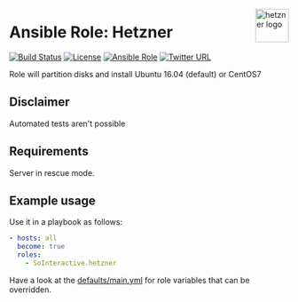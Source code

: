 <p><img src="https://upload.wikimedia.org/wikipedia/commons/thumb/0/0c/Logo_Hetzner.svg/2000px-Logo_Hetzner.svg.png" alt="hetzner logo" title="hetzner" align="right" height="60" /></p>

Ansible Role: Hetzner
=====================

[![Build Status](https://ci.devops.sosoftware.pl/buildStatus/icon?job=SoInteractive/hetzner/master)](https://ci.devops.sosoftware.pl/blue/organizations/jenkins/SoInteractive%2Fhetzner/activity) [![License](https://img.shields.io/badge/license-MIT%20License-brightgreen.svg)](https://opensource.org/licenses/MIT) [![Ansible Role](https://img.shields.io/ansible/role/18270.svg)](https://galaxy.ansible.com/SoInteractive/hetzner/) [![Twitter URL](https://img.shields.io/twitter/follow/sointeractive.svg?style=social&label=Follow%20%40SoInteractive)](https://twitter.com/sointeractive)

Role will partition disks and install Ubuntu 16.04 (default) or CentOS7

Disclaimer
----------

Automated tests aren't possible

Requirements
------------

Server in rescue mode.

Example usage
-------------

Use it in a playbook as follows:
```yaml
- hosts: all
  become: true
  roles:
    - SoInteractive.hetzner
```

Have a look at the [defaults/main.yml](defaults/main.yml) for role variables
that can be overridden.

